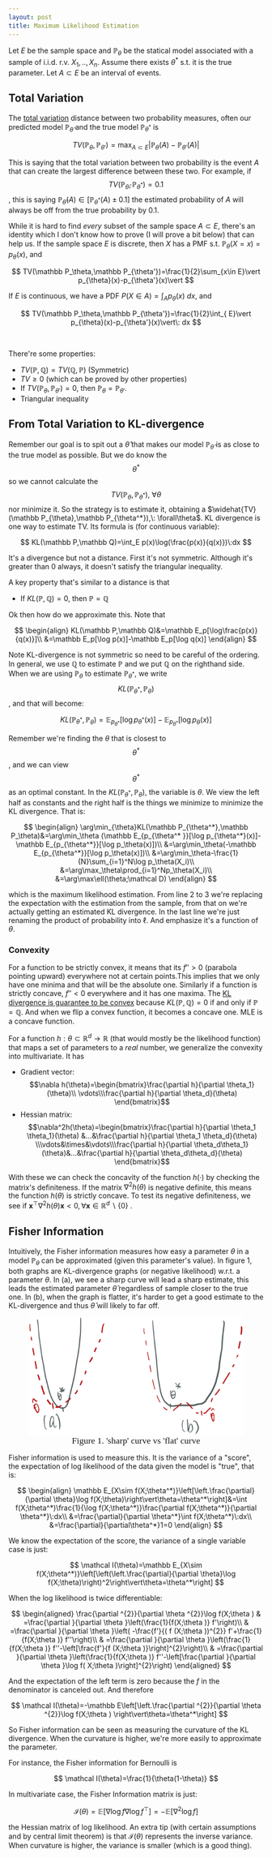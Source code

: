 ```yaml
---
layout: post
title: Maximum Likelihood Estimation
---
```


Let $E$ be the sample space and $\mathbb P_\theta$ be the statical model associated with a sample of i.i.d. r.v. $X_1,..,X_n$. Assume there exists $\theta^*$ s.t. it is the true parameter. Let $A\subset E$ be an interval of events. 

## Total Variation

The <u>total variation</u> distance between two probability measures, often our predicted model $\mathbb P_{\hat\theta}$ and the true model $\mathbb P_{\theta^*}$ is 

$$
TV(\mathbb P_\theta,\mathbb P_{\theta'})=\max_{A\subset E}\vert\mathbb P_\theta(A)-\mathbb P_{\theta'}(A)\vert
$$

This is saying that the total variation between two probability is the event $A$ that can create the largest difference between these two. For example, if $$TV(\mathbb P_{\hat\theta}, \mathbb P_{\theta^*})=0.1$$, this is saying $\mathbb P_{\hat\theta}(A)\in[\mathbb P_{\theta^*}(A)\pm 0.1]$ the estimated probability of $A$ will always be off from the true probability by 0.1. 

While it is hard to find *every* subset of the sample space $A\subset E$, there's an identity which I don't know how to prove (I will prove a bit below) that can help us. If the sample space $E$ is discrete, then $X$ has a PMF s.t. $\mathbb P_\theta(X=x)=p_\theta(x)$, and 

$$
TV(\mathbb P_\theta,\mathbb P_{\theta'})=\frac{1}{2}\sum_{x\in E}\vert p_{\theta}(x)-p_{\theta'}(x)\vert
$$

If $E$ is continuous, we have a PDF $P(X\in A)=\displaystyle \int_A p_\theta(x)\:dx$, and 

$$
TV(\mathbb P_\theta,\mathbb P_{\theta'})=\frac{1}{2}\int_{ E}\vert p_{\theta}(x)-p_{\theta'}(x)\vert\: dx
$$

<br>

There're some properties:

- $TV(\mathbb P,\mathbb Q)=TV(\mathbb Q,\mathbb P)$ (Symmetric)
- $TV\geq 0$ (which can be proved by other properties)
- If $TV(\mathbb P_\theta,\mathbb P_{\theta'})=0$, then $\mathbb P_\theta = \mathbb P_{\theta'}$. 
- Triangular inequality



## From Total Variation to KL-divergence

Remember our goal is to spit out a $\hat\theta$ that makes our model $\mathbb P_{\hat\theta}$ is as close to the true model as possible. But we do know the $$\theta^*$$ so we cannot calculate the $$TV(\mathbb P_{\theta},\mathbb P_{\theta^*}),\: \forall\theta$$ nor minimize it. So the strategy is to estimate it, obtaining a $\widehat{TV}(\mathbb P_{\theta},\mathbb P_{\theta^*}),\: \forall\theta$. KL divergence is one way to estimate TV. Its formula is (for continuous variable):

$$
KL(\mathbb P,\mathbb Q)=\int_E p(x)\log(\frac{p(x)}{q(x)})\:dx
$$

It's a divergence but not a distance. First it's not symmetric. Although it's greater than 0 always, it doesn't satisfy the triangular inequality. 

A key property that's similar to a distance is that 

- If $KL(\mathbb P, \mathbb Q)=0$, then $\mathbb P=\mathbb Q$

Ok then how do we approximate this. Note that 

$$
\begin{align}
KL(\mathbb P,\mathbb Q)&=\mathbb E_p[\log\frac{p(x)}{q(x)}]\\
&=\mathbb E_p[\log p(x)]-\mathbb E_p[\log q(x)]
\end{align}
$$

Note KL-divergence is not symmetric so need to be careful of the ordering. In general, we use $\mathbb Q$ to estimate $\mathbb P$ and we put $\mathbb Q$ on the righthand side. When we are using $\mathbb P_\theta$ to estimate $\mathbb P_{\theta^*}$, we write $$KL(\mathbb P_{\theta^*},\mathbb P_\theta)$$, and that will become: 

$$
KL(\mathbb P_{\theta^*},\mathbb P_\theta)=\mathbb E_{p_{\theta^*
}}[\log p_{\theta^*}(x)]-\mathbb E_{p_{\theta^*}}[\log p_\theta(x)]
$$

Remember we're finding the $\theta$ that is closest to $$\theta^*$$, and we can view $$\theta^*$$ as an optimal constant. In the $KL(\mathbb P_{\theta^*},\mathbb P_\theta)$, the variable is $\theta$. We view the left half as constants and the right half is the things we minimize to minimize the KL divergence. That is:

$$
\begin{align}
\arg\min_{\theta}KL(\mathbb P_{\theta^*},\mathbb P_\theta)&=\arg\min_\theta (\mathbb E_{p_{\theta^*
}}[\log p_{\theta^*}(x)]-\mathbb E_{p_{\theta^*}}[\log p_\theta(x)])\\
&=\arg\min_\theta(-\mathbb E_{p_{\theta^*}}[\log p_\theta(x)])\\
&=\arg\min_\theta-\frac{1}{N}\sum_{i=1}^N\log p_\theta(X_i)\\
&=\arg\max_\theta\prod_{i=1}^Np_\theta(X_i)\\
&=\arg\max\ell(\theta;\mathcal D)
\end{align}
$$

which is the maximum likelihood estimation. From line 2 to 3 we're replacing the expectation with the estimation from the sample, from that on we're actually getting an estimated KL divergence. In the last line we're just renaming the product of probability into $\ell$. And emphasize it's a function of $\theta$. 

### Convexity

For a function to be strictly convex, it means that its $f''>0$ (parabola pointing upward) everywhere not at certain points.This implies that we only have one minima and that will be the absolute one. Similarly if a function is strictly concave, $f''<0$ everywhere and it has one maxima. The <u>KL divergence is guarantee to be convex</u> because $KL(\mathbb P, \mathbb Q)=0$ if and only if $\mathbb P=\mathbb Q$. And when we flip a convex function, it becomes a concave one. MLE is a concave function. 



For a function $h:\theta\subset\mathbb R^d\rightarrow\mathbb R$ (that would mostly be the likelihood function) that maps a set of parameters to a *real* number, we generalize the convexity into multivariate. It has

- Gradient vector: $$\nabla h(\theta)=\begin{bmatrix}\frac{\partial h}{\partial \theta_1}(\theta)\\ \vdots\\\frac{\partial h}{\partial \theta_d}(\theta) \end{bmatrix}$$
- Hessian matrix: $$\nabla^2h(\theta)=\begin{bmatrix}\frac{\partial h}{\partial \theta_1 \theta_1}(\theta) &…&\frac{\partial h}{\partial \theta_1 \theta_d}(\theta)  \\\vdots&\times&\vdots\\\frac{\partial h}{\partial \theta_d\theta_1}(\theta)&…&\frac{\partial h}{\partial \theta_d\theta_d}(\theta)  \end{bmatrix}$$

With these we can check the concavity of the function $h(·)$ by checking the matrix's definiteness. If the matrix $\nabla^2h(\theta)$ is negative definite, this means the function $h(\theta)$ is strictly concave. To test its negative definiteness, we see if $\mathbf x^\top \nabla^2h(\theta)\mathbf x<0,\forall\mathbf x\in\mathbb R^d\backslash \{0\}$ .



## Fisher Information

Intuitively, the Fisher information measures how easy a parameter $\theta$ in a model $\mathbb P_\theta$ can be approximated (given this parameter's value). In figure 1, both graphs are KL-divergence graphs (or negative likelihood) w.r.t. a parameter $\theta$. In (a), we see a sharp curve will lead a sharp estimate, this leads the estimated parameter $\hat\theta$ regardless of sample closer to the true one. In (b), when the graph is flatter, it's harder to get a good estimate to the KL-divergence and thus $\hat\theta$ will likely to far off. 

 <figure><img style="align-content: center; margin-left: auto; margin-right: auto; display: block;" src="../assets/graph29.png">
  <figcaption style="text-align: center; font-family: MJXc-TeX-math-I,MJXc-TeX-math-Ix,MJXc-TeX-math-Iw; font-size: 1.1rem;">Figure 1. 'sharp' curve vs 'flat' curve </figcaption>
</figure>

Fisher information is used to measure this. It is the variance of a "score", the expectation of log likelihood of the data given the model is "true", that is:

$$
\begin{align}
\mathbb E_{X\sim f(X;\theta^*)}\left[\left.\frac{\partial}{\partial \theta}\log f(X;\theta)\right\vert\theta=\theta^*\right]&=\int f(X;\theta^*)\frac{1}{\log f(X;\theta^*)}\frac{\partial f(X;\theta^*)}{\partial \theta^*}\:dx\\
&=\frac{\partial}{\partial \theta^*}\int f(X;\theta^*)\:dx\\
&=\frac{\partial}{\partial\theta^*}1=0
\end{align}
$$

We know the expectation of the score, the variance of a single variable case is just:

$$
\mathcal I(\theta)=\mathbb E_{X\sim f(X;\theta^*)}\left[\left(\left.\frac{\partial}{\partial \theta}\log f(X;\theta)\right)^2\right\vert\theta=\theta^*\right]
$$

When the log likelihood is twice differentiable:

$$
\begin{aligned}
\frac{\partial ^{2}}{\partial \theta ^{2}}\log f(X;\theta ) & =\frac{\partial }{\partial \theta }\left(\frac{1}{f(X;\theta )} f'\right)\\
 & =\frac{\partial }{\partial \theta }\left( -\frac{f'}{( f (X;\theta ))^{2}} f'+\frac{1}{f(X;\theta )} f''\right)\\
 & =\frac{\partial }{\partial \theta }\left(\frac{1}{f(X;\theta )} f''-\left[\frac{f'}{f (X;\theta )}\right]^{2}\right)\\
 & =\frac{\partial }{\partial \theta }\left(\frac{1}{f(X;\theta )} f''-\left[\frac{\partial }{\partial \theta }\log f( X;\theta )\right]^{2}\right)
\end{aligned}
$$

And the expectation of the left term is zero because the $f$ in the denominator is canceled out. And therefore

$$
\mathcal I(\theta)=-\mathbb E\left[\left.\frac{\partial ^{2}}{\partial \theta ^{2}}\log f(X;\theta ) \right\vert\theta=\theta^*\right]
$$

So Fisher information can be seen as measuring the curvature of the KL divergence. When the curvature is higher, we're more easily to approximate the parameter. 

For instance, the Fisher information for Bernoulli is 

$$
\mathcal I(\theta)=\frac{1}{\theta(1-\theta)}
$$

In multivariate case, the Fisher Information matrix is just:

$$
\mathcal I(\theta)=\mathbb E[\nabla \log f \nabla\log f^\top]=-\mathbb E[\nabla^2\log f]
$$

the Hessian matrix of log likelihood. An extra tip (with certain assumptions and by central limit theorem) is that $\mathcal I(\theta)$ represents the inverse variance. When curvature is higher, the variance is smaller (which is a good thing).  

